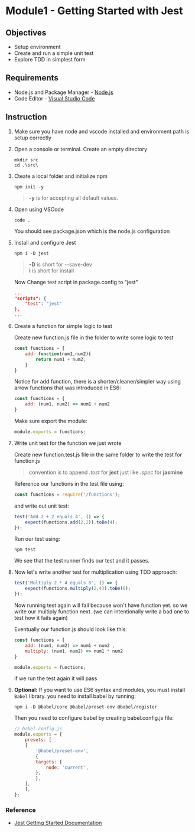 # Module1 - Getting Started with Jest

## Objectives

* Setup environment
* Create and run a simple unit test
* Explore TDD in simplest form

## Requirements

* Node.js and Package Manager - [Node.js](https://nodejs.org/)
* Code Editor - [Visual Studio Code](https://code.visualstudio.com/)

## Instruction

1. Make sure you have node and vscode installed and environment path is setup correctly
2. Open a console or terminal. Create an empty directory

    ```console
    mkdir src
    cd .\src\
    ```

3. Cteate a local folder and initialize npm

    ```console
    npm init -y
    ```

    > **-y** is for accepting all default values.

4. Open using VSCode

    ```console
    code .
    ```
  
    You should see package.json which is the node.js configuration

5. Install and configure Jest

    ```console
    npm i -D jest
    ```

    >**-D** is short for --save-dev  
    >**i** is short for install

    Now Change test script in package.config to "jest"

    ```json
    ...
    "scripts": {
        "test": "jest"
    },
    ...
    ```

6. Create a function for simple logic to test

    Create new function.js file in the folder to write some logic to test

    ```javascript
    const functions = {
        add: function(num1,num2){
            return num1 + num2;
        }
    }
    ```

    Notice for add function, there is a shorter/cleaner/simpler way using arrow functions that was introduced in ES6:

    ```javascript
    const functions = {
        add: (num1, num2) => num1 + num2
    }
    ```

    Make sure export the module:

    ```javascript
    module.exports = functions;
    ```

7. Write unit test for the function we just wrote

    Create new function.test.js file in the same folder to write the test for function.js
    > convention is to append *.test* for **jest** just like *.spec* for **jasmine**

    Reference our functions in the test file using:

    ```javascript
    const functions = require('/functions');
    ```

    and write out unit test:

    ```javascript
    test('Add 2 + 2 equals 4', () => {
        expect(functions.add(2,2)).toBe(4);
    });
    ```

    Run our test using:

    ```console
    npm test
    ```

    We see that the test runner finds our test and it passes.

8. Now let's write another test for multiplication using TDD approach:

    ```javascript
    test('Multiply 2 * 4 equals 8', () => {
        expect(functions.multiply(2,4)).toBe(8);
    });
    ```

    Now running test again will fail because won't have function yet. so we write our multiply function next. (we can intentionally write a bad one to test how it fails again)

    Eventually our function.js should look like this:

    ```javascript
    const functions = {
        add: (num1, num2) => num1 + num2 ,
        multiply: (num1, num2) => num1 * num2
    }

    module.exports = functions;
    ```

    if we run the test again it will pass

9. **Optional:** If you want to use ES6 syntax and modules, you must install `Babel` library. you need to install babel by running:

    ```console
    npm i -D @babel/core @babel/preset-env @babel/register
    ```

    Then you need to configure babel by creating babel.config.js file:

    ```javascript
    // babel.config.js
    module.exports = {
        presets: [
        [
            '@babel/preset-env',
            {
            targets: {
                node: 'current',
            },
            },
        ],
        ],
    };
    ```

### Reference

* [Jest Getting Started Documentation](https://jestjs.io/docs/en/getting-started)
